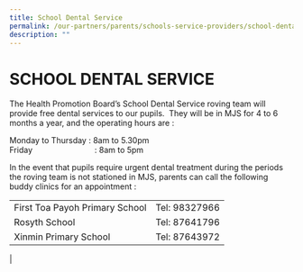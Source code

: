 ```yaml
---
title: School Dental Service
permalink: /our-partners/parents/schools-service-providers/school-dental-service/
description: ""
---
```

# **SCHOOL DENTAL SERVICE**

The Health Promotion Board’s School Dental Service roving team will provide free dental services to our pupils.  They will be in MJS for 4 to 6 months a year, and the operating hours are :     
  
Monday to Thursday : 8am to 5.30pm  
Friday                            : 8am to 5pm    
  
In the event that pupils require urgent dental treatment during the periods the roving team is not stationed in MJS, parents can call the following buddy clinics for an appointment :    
  
|  |  |
|---|---|
| First Toa Payoh Primary School | Tel: 98327966 |
| Rosyth School | Tel: 87641796 |
| Xinmin Primary School | Tel: 87643972 |
|